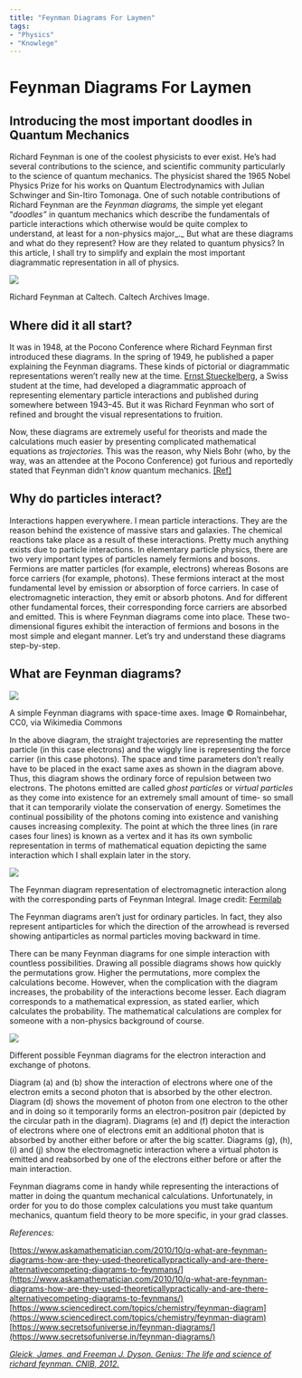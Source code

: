 ```yaml
---
title: "Feynman Diagrams For Laymen"
tags:
- "Physics"
- "Knowlege"
---
```

# Feynman Diagrams For Laymen

## Introducing the most important doodles in Quantum Mechanics

Richard Feynman is one of the coolest physicists to ever exist. He’s had several contributions to the science, and scientific community particularly to the science of quantum mechanics. The physicist shared the 1965 Nobel Physics Prize for his works on Quantum Electrodynamics with Julian Schwinger and Sin-Itiro Tomonaga. One of such notable contributions of Richard Feynman are the _Feynman diagrams,_ the simple yet elegant “_doodles”_ in quantum mechanics which describe the fundamentals of particle interactions which otherwise would be quite complex to understand, at least for a non-physics major_._ But what are these diagrams and what do they represent? How are they related to quantum physics? In this article, I shall try to simplify and explain the most important diagrammatic representation in all of physics.

![](https://miro.medium.com/max/700/1*j1i4NKSIoLqkgN5GE3l43Q.jpeg)

Richard Feynman at Caltech. Caltech Archives Image.

## Where did it all start?

It was in 1948, at the Pocono Conference where Richard Feynman first introduced these diagrams. In the spring of 1949, he published a paper explaining the Feynman diagrams. These kinds of pictorial or diagrammatic representations weren’t really new at the time. [Ernst Stueckelberg](https://en.wikipedia.org/wiki/Ernst_Stueckelberg), a Swiss student at the time, had developed a diagrammatic approach of representing elementary particle interactions and published during somewhere between 1943–45. But it was Richard Feynman who sort of refined and brought the visual representations to fruition.

Now, these diagrams are extremely useful for theorists and made the calculations much easier by presenting complicated mathematical equations as _trajectories._ This was the reason, why Niels Bohr (who, by the way, was an attendee at the Pocono Conference) got furious and reportedly stated that Feynman didn’t _know_ quantum mechanics. [[Ref]](https://www.sciencedirect.com/topics/chemistry/feynman-diagram)

## Why do particles interact?

Interactions happen everywhere. I mean particle interactions. They are the reason behind the existence of massive stars and galaxies. The chemical reactions take place as a result of these interactions. Pretty much anything exists due to particle interactions. In elementary particle physics, there are two very important types of particles namely fermions and bosons. Fermions are matter particles (for example, electrons) whereas Bosons are force carriers (for example, photons). These fermions interact at the most fundamental level by emission or absorption of force carriers. In case of electromagnetic interaction, they emit or absorb photons. And for different other fundamental forces, their corresponding force carriers are absorbed and emitted. This is where Feynman diagrams come into place. These two-dimensional figures exhibit the interaction of fermions and bosons in the most simple and elegant manner. Let’s try and understand these diagrams step-by-step.

## What are Feynman diagrams?

![](https://miro.medium.com/max/700/1*uGz8OcGiEov87fU_8X9OrA.jpeg)

A simple Feynman diagrams with space-time axes. Image © Romainbehar, CC0, via Wikimedia Commons

In the above diagram, the straight trajectories are representing the matter particle (in this case electrons) and the wiggly line is representing the force carrier (in this case photons). The space and time parameters don’t really have to be placed in the exact same axes as shown in the diagram above. Thus, this diagram shows the ordinary force of repulsion between two electrons. The photons emitted are called _ghost particles_ or _virtual particles_ as they come into existence for an extremely small amount of time- so small that it can temporarily violate the conservation of energy. Sometimes the continual possibility of the photons coming into existence and vanishing causes increasing complexity. The point at which the three lines (in rare cases four lines) is known as a vertex and it has its own symbolic representation in terms of mathematical equation depicting the same interaction which I shall explain later in the story.

![](https://miro.medium.com/max/700/1*AbwgtVj-i9I2fUQOxeGnMw.png)

The Feynman diagram representation of electromagnetic interaction along with the corresponding parts of Feynman Integral. Image credit: [Fermilab](https://youtu.be/hk1cOffTgdk)

The Feynman diagrams aren’t just for ordinary particles. In fact, they also represent antiparticles for which the direction of the arrowhead is reversed showing antiparticles as normal particles moving backward in time.

There can be many Feynman diagrams for one simple interaction with countless possibilities. Drawing all possible diagrams shows how quickly the permutations grow. Higher the permutations, more complex the calculations become. However, when the complication with the diagram increases, the probability of the interactions become lesser. Each diagram corresponds to a mathematical expression, as stated earlier, which calculates the probability. The mathematical calculations are complex for someone with a non-physics background of course.

![](https://miro.medium.com/max/539/1*Bq80kBUc10GLF_a_KD7IgQ.jpeg)

Different possible Feynman diagrams for the electron interaction and exchange of photons.

Diagram (a) and (b) show the interaction of electrons where one of the electron emits a second photon that is absorbed by the other electron. Diagram (d) shows the movement of photon from one electron to the other and in doing so it temporarily forms an electron-positron pair (depicted by the circular path in the diagram). Diagrams (e) and (f) depict the interaction of electrons where one of electrons emit an additional photon that is absorbed by another either before or after the big scatter. Diagrams (g), (h), (i) and (j) show the electromagnetic interaction where a virtual photon is emitted and reabsorbed by one of the electrons either before or after the main interaction.

Feynman diagrams come in handy while representing the interactions of matter in doing the quantum mechanical calculations. Unfortunately, in order for you to do those complex calculations you must take quantum mechanics, quantum field theory to be more specific, in your grad classes. 

_References:_

[https://www.askamathematician.com/2010/10/q-what-are-feynman-diagrams-how-are-they-used-theoreticallypractically-and-are-there-alternativecompeting-diagrams-to-feynmans/](https://www.askamathematician.com/2010/10/q-what-are-feynman-diagrams-how-are-they-used-theoreticallypractically-and-are-there-alternativecompeting-diagrams-to-feynmans/)  
[https://www.sciencedirect.com/topics/chemistry/feynman-diagram](https://www.sciencedirect.com/topics/chemistry/feynman-diagram)  
[https://www.secretsofuniverse.in/feynman-diagrams/](https://www.secretsofuniverse.in/feynman-diagrams/)

[_Gleick, James, and Freeman J. Dyson. Genius: The life and science of richard feynman. CNIB, 2012._](https://webmail.psych.purdue.edu/9bir1c88eeyu/07-jettie-hahn/g-9780679747048-genius-the-life-and-science-of-richard-feynman-p.pdf)